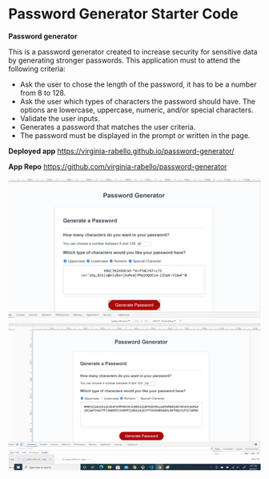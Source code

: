 # Password Generator Starter Code

**Password generator**

This is a password generator created to increase security for sensitive data by generating stronger passwords. This application must to attend the following criteria:

- Ask the user to chose the length of the password, it has to be a number from 8 to 128.
- Ask the user which types of characters the password should have. The options are lowercase, uppercase, numeric, and/or special characters. 
- Validate the user inputs.
- Generates a password that matches the user criteria.
- The password must be displayed in the prompt or written in the page.

**Deployed app**
https://virginia-rabello.github.io/password-generator/

**App Repo**
https://github.com/virginia-rabello/password-generator

![A screenshot of the a password generated with all the options](screenshotAll.jpg)
![A screenshot of the a password generated with uppercase and numbers](screenshotUN.jpg)
